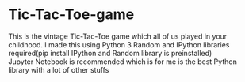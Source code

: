 # Tic-Tac-Toe-game
  This is the vintage Tic-Tac-Toe game which all of us played in your childhood. 
  I made this using Python 3  Random and IPython libraries required(pip install IPython and Random library is preinstalled)  
  Jupyter Notebook is recommended which is for me is the best Python library with a lot of other stuffs
